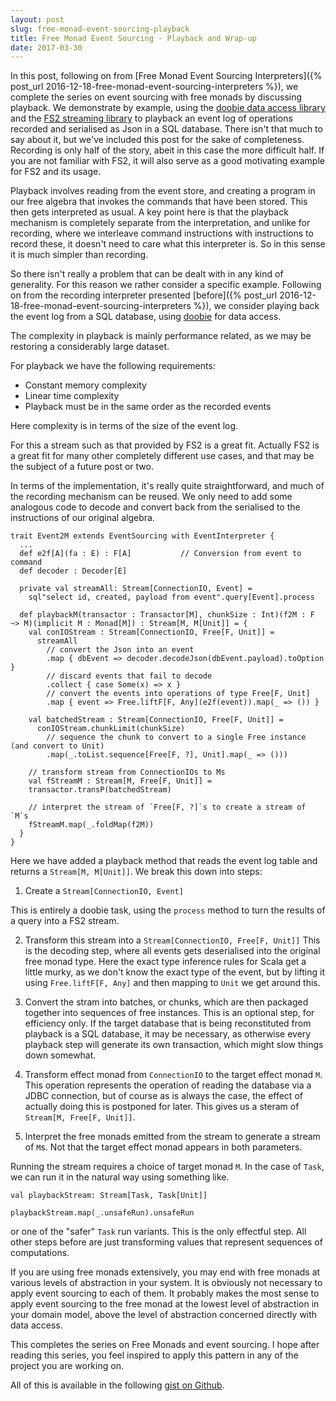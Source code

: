 ```yaml
---
layout: post
slug: free-monad-event-sourcing-playback
title: Free Monad Event Sourcing - Playback and Wrap-up
date: 2017-03-30
---
```


In this post, following on from [Free Monad Event Sourcing Interpreters]({% post_url 2016-12-18-free-monad-event-sourcing-interpreters %}), we complete the series on event sourcing with free monads by discussing playback. We demonstrate by example, using the [doobie data access library](https://github.com/tpolecat/doobie) and the [FS2 streaming library](https://github.com/functional-streams-for-scala/fs2) to playback an event log of operations recorded and serialised as Json in a SQL database. There isn't that much to say about it, but we've included this post for the sake of completeness. Recording is only half of the story, abeit in this case the more difficult half. If you are not familiar with FS2, it will also serve as a good motivating example for FS2 and its usage.

Playback involves reading from the event store, and creating a program in our free algebra that invokes the commands that have been stored. This then gets interpreted as usual. A key point here is that the playback mechanism is completely separate from the interpretation, and unlike for recording, where we interleave command instructions with instructions to record these, it doesn't need to care what this interpreter is. So in this sense it is much simpler than recording. 

So there isn't really a problem that can be dealt with in any kind of generality. For this reason we rather consider a specific example. Following on from the recording interpreter presented [before]({% post_url 2016-12-18-free-monad-event-sourcing-interpreters %}), we consider playing back the event log from a SQL database, using [doobie](https://github.com/tpolecat/doobie) for data access.

The complexity in playback is mainly performance related, as we may be restoring a considerably large dataset. 

For playback we have the following requirements:

* Constant memory complexity
* Linear time complexity 
* Playback must be in the same order as the recorded events

Here complexity is in terms of the size of the event log.

For this a stream such as that provided by FS2 is a great fit. Actually FS2 is a great fit for many other completely different use cases, and that may be the subject of a future post or two.

In terms of the implementation, it's really quite straightforward, and much of the recording mechanism can be reused. We only need to add some analogous code to decode and convert back from the serialised to the instructions of our original algebra.

```
trait Event2M extends EventSourcing with EventInterpreter {
  ...
  def e2f[A](fa : E) : F[A]           // Conversion from event to command
  def decoder : Decoder[E]

  private val streamAll: Stream[ConnectionIO, Event] =
    sql"select id, created, payload from event".query[Event].process

  def playbackM(transactor : Transactor[M], chunkSize : Int)(f2M : F ~> M)(implicit M : Monad[M]) : Stream[M, M[Unit]] = {
    val conIOStream : Stream[ConnectionIO, Free[F, Unit]] =
      streamAll
        // convert the Json into an event
        .map { dbEvent => decoder.decodeJson(dbEvent.payload).toOption }
        // discard events that fail to decode
        .collect { case Some(x) => x }
        // convert the events into operations of type Free[F, Unit]
        .map { event => Free.liftF[F, Any](e2f(event)).map(_ => ()) }

    val batchedStream : Stream[ConnectionIO, Free[F, Unit]] =
      conIOStream.chunkLimit(chunkSize)
        // sequence the chunk to convert to a single Free instance (and convert to Unit)
        .map(_.toList.sequence[Free[F, ?], Unit].map(_ => ()))

    // transform stream from ConnectionIOs to Ms
    val fStreamM : Stream[M, Free[F, Unit]] =
    transactor.transP(batchedStream)

    // interpret the stream of `Free[F, ?]`s to create a stream of `M`s
    fStreamM.map(_.foldMap(f2M))
  }
}
```

Here we have added a playback method that reads the event log table and returns a `Stream[M, M[Unit]]`. We break this down into steps:

1. Create a `Stream[ConnectionIO, Event]`
  
  This is entirely a doobie task, using the `process` method to turn the results of a query into a FS2 stream.

2. Transform this stream into a `Stream[ConnectionIO, Free[F, Unit]]`
  This is the decoding step, where all events gets deserialised into the original free monad type. Here the exact type inference rules for Scala get a little murky, as we don't know the exact type of the event, but by lifting it using `Free.liftF[F, Any]` and then mapping to `Unit` we get around this.

3. Convert the stram into batches, or chunks, which are then packaged together into sequences of free instances. This is an optional step, for efficiency only. If the target database that is being reconstituted from playback is a SQL database, it may be necessary, as otherwise every playback step will generate its own transaction, which might slow things down somewhat.  

4. Transform effect monad from `ConnectionIO` to the target effect monad `M`. This operation represents the operation of reading the database via a JDBC connection, but of course as is always the case, the effect of actually doing this is postponed for later. This gives us a steram of `Stream[M, Free[F, Unit]]`.

5. Interpret the free monads emitted from the stream to generate a stream of `M`s. Not that the target effect monad appears in both parameters.

Running the stream requires a choice of target monad `M`. In the case of `Task`, we can run it in the natural way using something like.

```
val playbackStream: Stream[Task, Task[Unit]]

playbackStream.map(_.unsafeRun).unsafeRun
```

or one of the "safer" `Task` run variants. This is the only effectful step. All other steps before are just transforming values that represent sequences of computations.

If you are using free monads extensively, you may end with free monads at various levels of abstraction in your system. It is obviously not necessary to apply event sourcing to each of them. It probably makes the most sense to apply event sourcing to the free monad at the lowest level of abstraction in your domain model, above the level of abstraction concerned directly with data access.

This completes the series on Free Monads and event sourcing. I hope after reading this series, you feel inspired to apply this pattern in any of the project you are working on.

All of this is available in the following [gist on Github](https://gist.github.com/szoio/b80a5c5fb8da00be5a2e5fd822b7895e).




 


